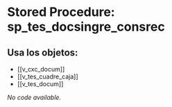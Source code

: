 # Stored Procedure: sp_tes_docsingre_consrec

## Usa los objetos:
- [[v_cxc_docum]]
- [[v_tes_cuadre_caja]]
- [[v_tes_docum]]

*No code available.*
